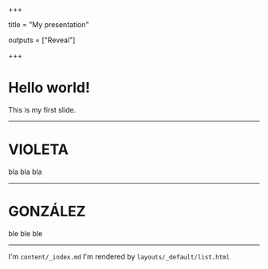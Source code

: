 +++

title = "My presentation"

outputs = ["Reveal"]

+++

# Hello world!

This is my first slide.

---

# VIOLETA

bla bla bla

---

# GONZÁLEZ

ble ble ble

---

I'm `content/_index.md`
I'm rendered by `layouts/_default/list.html`
